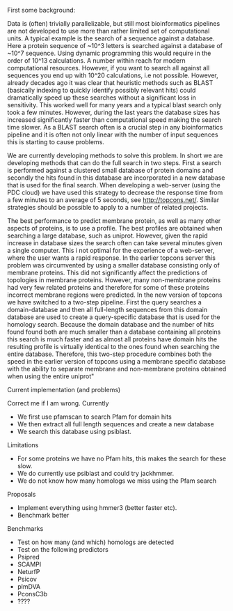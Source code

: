 
First some background:

Data is (often) trivially parallelizable, but still most bioinformatics pipelines are not developed to use more than rather limited set of computational units. A typical example is the search of a sequence against a database. Here a protein sequence of ~10^3 letters is searched against a database of ~10^7 sequence. Using dynamic programming this would require in the order of 10^13 calculations. A number within reach for modern computational resources. However, if you want to search all against all sequences you end up with 10^20 calculations, i.e not possible. However, already decades ago it was clear that heuristic methods such as BLAST (basically indexing to quickly identify possibly relevant hits) could dramatically speed up these searches without a significant loss in sensitivity. This worked well for many years and a typical blast search only took a few minutes. However, during the last years the database sizes has increased significantly faster than computational speed making the search time slower. As a BLAST search often is a crucial step in any bioinformatics pipeline and it is often not only linear with the number of input sequences this is starting to cause problems.


We are currently developing methods to solve this problem. In short we are developing methods that can do the full search in two steps. First a search is performed against a clustered small database of protein domains and secondly the hits found in this database are incorporated in a new database that is used for the final search. When developing a web-server (using the PDC cloud) we have used this strategy to decrease the response time from a few minutes to an average of 5 seconds, see http://topcons.net/. Similar strategies should be possible to apply to a number of related projects.
 


The best performance to predict membrane protein, as well as many other aspects of proteins, is to use a profile. The best profiles are obtained when searching a large database, such as uniprot. However, given the rapid increase in database sizes the search often can take several minutes given a single computer. This i not optimal for the experience of a web-server, where the user wants a rapid response. In the earlier topcons server this problem was circumvented by using a smaller database consisting only of membrane proteins. This did not significantly affect the predictions of topologies in membrane proteins. However, many non-membrane proteins had very few related proteins and therefore for some of these proteins incorrect membrane regions were predicted. In the new version of topcons we have switched to a two-step pipeline. First the query searches a domain-database and then all full-length sequences from this domain database are used to create a query-specific database that is used for the homology search. Because the domain database and the number of hits found found both are much smaller than a database containing all proteins this search is much faster and as almost all proteins have domain hits the resulting profile is virtually identical to the ones found when searching the entire database. Therefore, this two-step procedure combines both the speed in the earlier version of topcons  using a membrane specific database with the ability to separate membrane and non-membrane proteins obtained when using the entire uniprot"


Current implementation (and problems)

Correct me if I am wrong. Currently
+ We first use pfamscan to search Pfam for domain hits
+ We then extract all full length sequences and create a new database
+ We search this database using psiblast.

Limitations
+ For some proteins we have no Pfam hits, this makes the search for these slow.
+ We do currently use psiblast and could try jackhmmer.
+ We do not know how many homologs we miss using the Pfam search

Proposals
+ Implement everything using hmmer3 (better faster etc).
+ Benchmark better

Benchmarks
* Test on how many (and which) homologs are detected
* Test on the following predictors
 * Psipred
 * SCAMPI
 * NeturfP
 * Psicov
 * plmDVA
 * PconsC3b
 * ????
